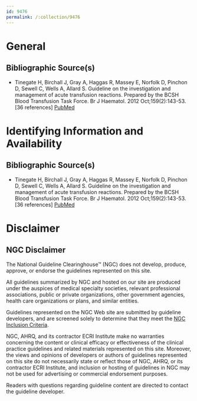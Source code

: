```yaml
---
id: 9476
permalink: /:collection/9476
---
```


# General

## Bibliographic Source(s)

- Tinegate H, Birchall J, Gray A, Haggas R, Massey E, Norfolk D, Pinchon D, Sewell C, Wells A, Allard S. Guideline on the investigation and management of acute transfusion reactions. Prepared by the BCSH Blood Transfusion Task Force. Br J Haematol. 2012 Oct;159(2):143-53. [36 references] [ PubMed ](http://www.ncbi.nlm.nih.gov/entrez/query.fcgi?cmd=Retrieve&db=pubmed&dopt=Abstract&list_uids=22928769)

# Identifying Information and Availability

## Bibliographic Source(s)

- Tinegate H, Birchall J, Gray A, Haggas R, Massey E, Norfolk D, Pinchon D, Sewell C, Wells A, Allard S. Guideline on the investigation and management of acute transfusion reactions. Prepared by the BCSH Blood Transfusion Task Force. Br J Haematol. 2012 Oct;159(2):143-53. [36 references] [ PubMed ](http://www.ncbi.nlm.nih.gov/entrez/query.fcgi?cmd=Retrieve&db=pubmed&dopt=Abstract&list_uids=22928769)

# Disclaimer

## NGC Disclaimer

The National Guideline Clearinghouse™ (NGC) does not develop, produce, approve, or endorse the guidelines represented on this site.

All guidelines summarized by NGC and hosted on our site are produced under the auspices of medical specialty societies, relevant professional associations, public or private organizations, other government agencies, health care organizations or plans, and similar entities.

Guidelines represented on the NGC Web site are submitted by guideline developers, and are screened solely to determine that they meet the [NGC Inclusion Criteria](/help-and-about/summaries/inclusion-criteria).

NGC, AHRQ, and its contractor ECRI Institute make no warranties concerning the content or clinical efficacy or effectiveness of the clinical practice guidelines and related materials represented on this site. Moreover, the views and opinions of developers or authors of guidelines represented on this site do not necessarily state or reflect those of NGC, AHRQ, or its contractor ECRI Institute, and inclusion or hosting of guidelines in NGC may not be used for advertising or commercial endorsement purposes.

Readers with questions regarding guideline content are directed to contact the guideline developer.

